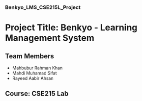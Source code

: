 ### Benkyo_LMS_CSE215L_Project

# Project Title: Benkyo - Learning Management System 

## Team Members 
- Mahbubur Rahman Khan
- Mahdi Muhamad Sifat
- Rayeed Aabir Ahsan

## Course: CSE215 Lab
